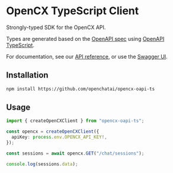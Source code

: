 # OpenCX TypeScript Client

Strongly-typed SDK for the OpenCX API.

Types are generated based on the [OpenAPI spec](https://api.open.cx/api-json) using [OpenAPI TypeScript](https://openapi-ts.dev/).

For documentation, see our [API reference](https://docs.opencopilot.so/api-reference/), or use the [Swagger UI](https://api.open.cx/api).

## Installation

```sh
npm install https://github.com/openchatai/opencx-oapi-ts
```

## Usage

```ts
import { createOpenCXClient } from "opencx-oapi-ts";

const opencx = createOpenCXClient({
  apiKey: process.env.OPENCX_API_KEY!,
});

const sessions = await opencx.GET("/chat/sessions");

console.log(sessions.data);
```
